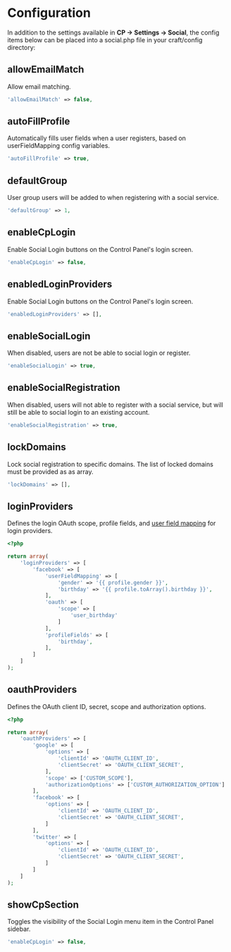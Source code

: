 # Configuration

In addition to the settings available in **CP → Settings → Social**, the config items below can be placed into a social.php file in your craft/config directory:

## allowEmailMatch

Allow email matching.

```php
'allowEmailMatch' => false,
```

## autoFillProfile

Automatically fills user fields when a user registers, based on userFieldMapping config variables.

```php
'autoFillProfile' => true,
```

## defaultGroup

User group users will be added to when registering with a social service.

```php
'defaultGroup' => 1,
```

## enableCpLogin

Enable Social Login buttons on the Control Panel's login screen.

```php
'enableCpLogin' => false,
```

## enabledLoginProviders

Enable Social Login buttons on the Control Panel's login screen.

```php
'enabledLoginProviders' => [],
```

## enableSocialLogin

When disabled, users are not be able to social login or register.

```php
'enableSocialLogin' => true,
```

## enableSocialRegistration

When disabled, users will not able to register with a social service, but will still be able to social login to an existing account.

```php
'enableSocialRegistration' => true,
```

## lockDomains
Lock social registration to specific domains. The list of locked domains must be provided as as array.

```php
'lockDomains' => [],
```

## loginProviders

Defines the login OAuth scope, profile fields, and [user field mapping](registration.md#user-field-mapping) for login providers.

```php
<?php

return array(
    'loginProviders' => [
        'facebook' => [
            'userFieldMapping' => [
                'gender' => '{{ profile.gender }}',
                'birthday' => '{{ profile.toArray().birthday }}',
            ],
            'oauth' => [
                'scope' => [
                    'user_birthday'
                ]
            ],
            'profileFields' => [
                'birthday',
            ],
        ]
    ]
);
```

## oauthProviders

Defines the OAuth client ID, secret, scope and authorization options.

```php
<?php

return array(
    'oauthProviders' => [
        'google' => [
            'options' => [
                'clientId' => 'OAUTH_CLIENT_ID',
                'clientSecret' => 'OAUTH_CLIENT_SECRET',    
            ],
            'scope' => ['CUSTOM_SCOPE'],
            'authorizationOptions' => ['CUSTOM_AUTHORIZATION_OPTION']
        ],
        'facebook' => [
            'options' => [
                'clientId' => 'OAUTH_CLIENT_ID',
                'clientSecret' => 'OAUTH_CLIENT_SECRET',
            ]
        ],
        'twitter' => [
            'options' => [
                'clientId' => 'OAUTH_CLIENT_ID',
                'clientSecret' => 'OAUTH_CLIENT_SECRET',
            ]
        ]
    ]
);
```


## showCpSection

Toggles the visibility of the Social Login menu item in the Control Panel sidebar.

```php
'enableCpLogin' => false,
```
